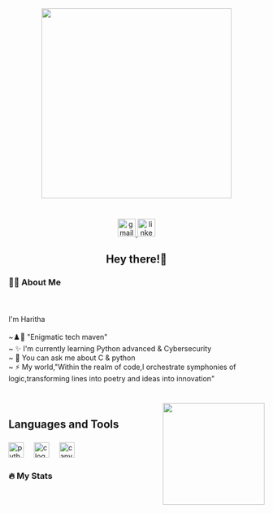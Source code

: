 <div align="center">
  <img height="374" src="https://camo.githubusercontent.com/0b5f431a318eb824e40b630d869b6a8629d4c86eeb84910b72e15e30ce4e482f/68747470733a2f2f7172616e676572732e636f6d2f77702d636f6e74656e742f75706c6f6164732f323032312f30392f42616e6e65722d496e74726f64756374696f6e2d746f2d33442d416e696d6174696f6e2e706e67"  />
</div>

###

<br clear="both">

<div align="center">
  <a href="harithavsaravanan@gmail.com" target="_blank">
    <img src="https://img.shields.io/static/v1?message=Gmail&logo=gmail&label=&color=D14836&logoColor=white&labelColor=&style=for-the-badge" height="35" alt="gmail logo"  />
  </a>
  <a href="https://www.linkedin.com/in/haritha-v-s-2767b6267" target="_blank">
    <img src="https://img.shields.io/static/v1?message=LinkedIn&logo=linkedin&label=&color=0077B5&logoColor=white&labelColor=&style=for-the-badge" height="35" alt="linkedin logo"  />
  </a>
</div>

###

<h2 align="center">Hey there!👋</h2>

###

<h3 align="left">👩‍💻  About Me</h3>

###

<br clear="both">

<p align="left">I'm Haritha<br><br>~♟️📒    "Enigmatic tech maven"<br>~ ✨ I'm currently learning Python advanced & Cybersecurity<br>~ 🎯 You can ask me about C & python<br>~ ⚡  My world,"Within the realm of code,I orchestrate symphonies of logic,transforming lines into poetry and ideas into innovation"</p>

###

<br clear="both">

<img align="right" height="200" src="https://i.pinimg.com/originals/e7/26/c7/e726c74ac081eed50feee1433d12c998.gif"  />

###

<h2 align="left">Languages and Tools</h2>

###

<div align="left">
  <img src="https://cdn.jsdelivr.net/gh/devicons/devicon/icons/python/python-original.svg" height="30" alt="python logo"  />
  <img width="12" />
  <img src="https://cdn.jsdelivr.net/gh/devicons/devicon/icons/c/c-plain.svg" height="30" alt="c logo"  />
  <img width="12" />
  <img src="https://cdn.jsdelivr.net/gh/devicons/devicon/icons/canva/canva-original.svg" height="30" alt="canva logo"  />
</div>

###

<h3 align="left">🔥 My Stats</h3>

###
